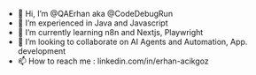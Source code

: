 - 👋 Hi, I’m @QAErhan aka @CodeDebugRun
- 👀 I’m experienced in Java and Javascript
- 🌱 I’m currently learning n8n and Nextjs, Playwright
- 💞️ I’m looking to collaborate on AI Agents and Automation, App. development 
- 📫 How to reach me : linkedin.com/in/erhan-acikgoz

<!---
CodeDebugRun/CodeDebugRun is a ✨ special ✨ repository because its `README.md` (this file) appears on your GitHub profile.
You can click the Preview link to take a look at your changes.
--->
